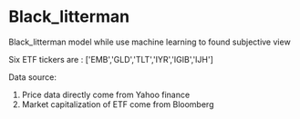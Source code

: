 # Black_litterman
Black_litterman model while use machine learning to found subjective view

Six ETF tickers are : ['EMB','GLD','TLT','IYR','IGIB','IJH']

Data source:
1. Price data directly come from Yahoo finance
2. Market capitalization of ETF come from Bloomberg